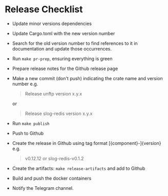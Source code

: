 # Release Checklist

* Update minor versions dependencies
* Update Cargo.toml with the new version number
* Search for the old version number to find references to it in documentation and update those occurrences.
* Run `make pr-prep`, ensuring everything is green
* Prepare release notes for the Github release page
* Make a new commit (don't push) indicating the crate name and version number e.g.    
    > Release unftp version x.y.x

    or

    > Release slog-redis version x.y.x
* Run `make publish`
* Push to Github
* Create the release in Github using tag format \[{component}-\]{version} e.g.
  > v0.12.12
  or
  > slog-redis-v0.1.2
* Create the artifacts: `make release-artifacts` and add to Github
* Build and push the docker containers
* Notify the Telegram channel.
